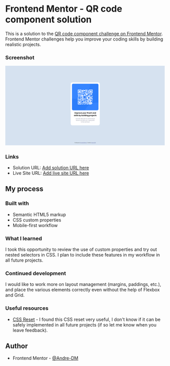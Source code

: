 # Frontend Mentor - QR code component solution

This is a solution to the [QR code component challenge on Frontend Mentor](https://www.frontendmentor.io/challenges/qr-code-component-iux_sIO_H). Frontend Mentor challenges help you improve your coding skills by building realistic projects. 

### Screenshot

![](./images/screenshot.png)

### Links

- Solution URL: [Add solution URL here](https://your-solution-url.com)
- Live Site URL: [Add live site URL here](https://your-live-site-url.com)

## My process

### Built with

- Semantic HTML5 markup
- CSS custom properties
- Mobile-first workflow

### What I learned

I took this opportunity to review the use of custom properties and try out nested selectors in CSS. I plan to include these features in my workflow in all future projects.

### Continued development

I would like to work more on layout management (margins, paddings, etc.), and place the various elements correctly even without the help of Flexbox and Grid.

### Useful resources

- [CSS Reset](https://www.joshwcomeau.com/css/custom-css-reset/) - I found this CSS reset very useful, I don't know if it can be safely implemented in all future projects (if so let me know when you leave feedback).

## Author

- Frontend Mentor - [@Andre-DM](https://www.frontendmentor.io/profile/Andre-DM)

